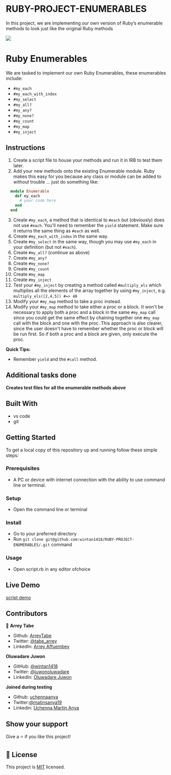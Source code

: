 


# RUBY-PROJECT-ENUMERABLES
In this project, we are implementing our own version of Ruby’s enumerable methods to look just like the original Ruby methods

![](https://img.shields.io/badge/Microverse-blueviolet)



# Ruby Enumerables
We are tasked to implement our own Ruby Enumerables, these enumerables include: 

- `#my_each`
- `#my_each_with_index`
- `#my_select`
- `#my_all?`
- `#my_any?`
- `#my_none?`
- `#my_count`
- `#my_map`
- `#my_inject`


## Instructions

1. Create a script file to house your methods and run it in IRB to test them later.
2. Add your new methods onto the existing Enumerable module.  Ruby makes this easy for you because any class or module can be added to without trouble ... just do something like:

~~~ruby
  module Enumerable
    def my_each
      # your code here
    end
  end
~~~

3. Create `#my_each`, a method that is identical to `#each` but (obviously) does not use `#each`.  You'll need to remember the `yield` statement.  Make sure it returns the same thing as `#each` as well.
4. Create `#my_each_with_index` in the same way.
5. Create `#my_select` in the same way, though you may use `#my_each` in your definition (but not `#each`).
6. Create `#my_all?` (continue as above)
7. Create `#my_any?`
8. Create `#my_none?`
9. Create `#my_count`
10. Create `#my_map`
11. Create `#my_inject`
12. Test your `#my_inject` by creating a method called `#multiply_els` which multiplies all the elements of the array together by using `#my_inject`, e.g. `multiply_els([2,4,5]) #=> 40`
13. Modify your `#my_map` method to take a proc instead.
14. Modify your `#my_map` method to take either a proc or a block. It won't be necessary to apply both a proc and a block in the same `#my_map` call since you could get the same effect by chaining together one `#my_map` call with the block and one with the proc. This approach is also clearer, since the user doesn't have to remember whether the proc or block will be run first. So if both a proc and a block are given, only execute the proc.

  **Quick Tips:**

  * Remember `yield` and the `#call` method.

</div>

## Additional tasks done
**Creates test files for all the enumerable methods above**


## Built With

- vs code
- git


## Getting Started

To get a local copy of this repository up and running follow these simple steps:

### Prerequisites

- A PC or device with internet connection with the ability to use command line  or terminal.

### Setup

- Open the command line  or terminal

### Install

- Go to your preferred directory
- Run `git clone git@github.com:wintan1418/RUBY-PROJECT-ENUMERABLES/.git` command

### Usage

- Open script.rb in any editor ofchoice

## Live Demo
[script demo](https://repl.it/@ARREYAFFTABE/RUBY-PROJECT-ENUMERABLES)

## Contributors

👤 **Arrey Tabe**

- Github: [ArreyTabe](https://github.com/ArreyTabe)
- Twitter: [@tabe_arrey](https://twitter.com/tabe_arrey)
- LinkedIn: [Arrey Affuembey](https://www.linkedin.com/in/arrey-affuembey-80a8b11a8/)

**Oluwadare Juwon**

- GitHub: [@wintan1418](https://github.com/wintan1418)
- Twitter: [@juwonoluwadare](https://twitter.com/oluwadarejuwon)
- LinkedIn: [Oluwadare Juwon](https://www.linkedin.com/in/oluwadare-juwon-048a391a8/)

**Joined during testing**
- Github: [uchennaanya](https://github.com/uchennaanya)
- Twitter:[@matinsanya19](https://twitter.com/martinsanya19)
- Linkedin: [Uchenna Martin Anya](https://www.linkedin.com/in/uchenna-anya/)

## Show your support

Give a ⭐️ if you like this project!

## 📝 License

This project is [MIT](https://choosealicense.com/licenses/mit/) licensed.
